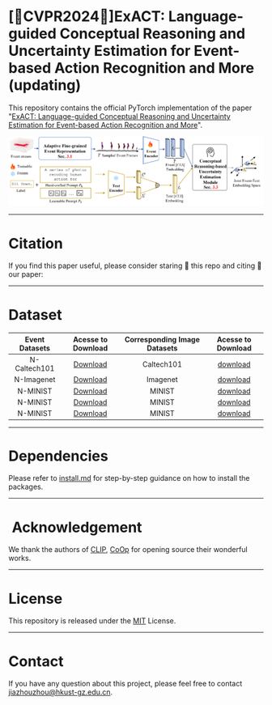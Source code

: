 # [🌟CVPR2024🌟]ExACT: Language-guided Conceptual Reasoning and Uncertainty Estimation for Event-based Action Recognition and More (updating)

This repository contains the official PyTorch implementation of the paper "[ExACT: Language-guided Conceptual Reasoning and Uncertainty Estimation for Event-based Action Recognition and More](https://vlislab22.github.io/ExACT/)".
<div align="center">
<img src="image/Framework.png" width="1300px">
</div>

---
# Citation
If you find this paper useful, please consider staring 🌟 this repo and citing 📑 our paper:

---
# Dataset
<div align=center>

| Event Datasets |                                        Acesse to Download                                        | Corresponding Image Datasets | Acesse to Download |
|:--------------:|:------------------------------------------------------------------------------------------------:|:----------------------------:|:------------------:|
|  N-Caltech101  |       [Download](https://drive.google.com/drive/folders/1sY91hL_iHnmfRXSTc058bfZ0GQcEC6St)       |          Caltech101          |    [download](https://data.caltech.edu/records/mzrjq-6wc02)    |
|   N-Imagenet   | [Download](https://docs.google.com/document/d/1x0Vqe_5tVAJtYLYSZLwN6oNMExyUjIh-a30oLOKV2rE/edit) |           Imagenet           | [download](https://image-net.org/download.php)|
|    N-MINIST    | [Download](https://www.garrickorchard.com/datasets/n-mnist) |            MINIST            | [download](https://link.zhihu.com/?target=http%3A//yann.lecun.com/exdb/mnist/)|
|    N-MINIST    | [Download](https://www.garrickorchard.com/datasets/n-mnist) |            MINIST            | [download](https://link.zhihu.com/?target=http%3A//yann.lecun.com/exdb/mnist/)|
|    N-MINIST    | [Download](https://www.garrickorchard.com/datasets/n-mnist) |            MINIST            | [download](https://link.zhihu.com/?target=http%3A//yann.lecun.com/exdb/mnist/)|
</div>

---
# Dependencies
Please refer to [install.md](./docs/install.md) for step-by-step guidance on how to install the packages.

---
# ️ ️Acknowledgement
We thank the authors of [CLIP](https://github.com/openai/CLIP), [CoOp](https://github.com/KaiyangZhou/Dassl.pytorch) for opening source their wonderful works.

---
# License
This repository is released under the [MIT](./LICENSE) License.

---
# Contact
If you have any question about this project, please feel free to contact jiazhouzhou@hkust-gz.edu.cn.

